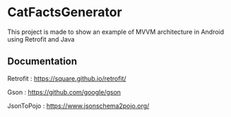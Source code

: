 # CatFactsGenerator

This project is made to show an example of MVVM architecture in Android using Retrofit and Java

## Documentation
Retrofit : https://square.github.io/retrofit/ 

Gson : https://github.com/google/gson

JsonToPojo : https://www.jsonschema2pojo.org/
